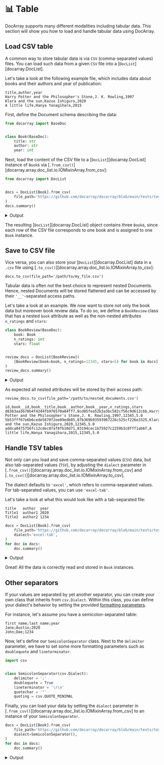 # 📊 Table

DocArray supports many different modalities including tabular data.
This section will show you how to load and handle tabular data using DocArray.

## Load CSV table

A common way to store tabular data is via `CSV` (comma-separated values) files.
You can load such data from a given `CSV` file into a [`DocList`][docarray.DocList]. 

Let's take a look at the following example file, which includes data about books and their authors and year of publication:

```text
title,author,year
Harry Potter and the Philosopher's Stone,J. K. Rowling,1997
Klara and the sun,Kazuo Ishiguro,2020
A little life,Hanya Yanagihara,2015
```

First, define the Document schema describing the data:

```python
from docarray import BaseDoc


class Book(BaseDoc):
    title: str
    author: str
    year: int
```
Next, load the content of the CSV file to a [`DocList`][docarray.DocList] instance of `Book`s via [`.from_csv()`][docarray.array.doc_list.io.IOMixinArray.from_csv]:

```python
from docarray import DocList


docs = DocList[Book].from_csv(
    file_path='https://github.com/docarray/docarray/blob/main/tests/toydata/books.csv?raw=true'
)
docs.summary()
```

<details>
    <summary>Output</summary>
    ``` { .text .no-copy }
    ╭────── DocList Summary ──────╮
    │                             │
    │   Type     DocList[Book]    │
    │   Length   3                │
    │                             │
    ╰─────────────────────────────╯
    ╭── Document Schema ──╮
    │                     │
    │   Book              │
    │   ├── title: str    │
    │   ├── author: str   │
    │   └── year: int     │
    │                     │
    ╰─────────────────────╯
    ```
</details>

The resulting [`DocList`][docarray.DocList] object contains three `Book`s, since each row of the CSV file corresponds to one book and is assigned to one `Book` instance.

## Save to CSV file

Vice versa, you can also store your [`DocList`][docarray.DocList] data in a `.csv` file using [`.to_csv()`][docarray.array.doc_list.io.IOMixinArray.to_csv]:

``` { .python }
docs.to_csv(file_path='/path/to/my_file.csv')
```

Tabular data is often not the best choice to represent nested Documents. Hence, nested Documents will be stored flattened and can be accessed by their `'__'`-separated access paths.

Let's take a look at an example. We now want to store not only the book data but moreover book review data. To do so, we define a `BookReview` class that has a nested `book` attribute as well as the non-nested attributes `n_ratings` and `stars`:

```python
class BookReview(BaseDoc):
    book: Book
    n_ratings: int
    stars: float


review_docs = DocList[BookReview](
    [BookReview(book=book, n_ratings=12345, stars=5) for book in docs]
)
review_docs.summary()
```

<details>
    <summary>Output</summary>
    ``` { .text .no-copy}
    ╭───────── DocList Summary ─────────╮
    │                                   │
    │   Type     DocList[BookReview]    │
    │   Length   3                      │
    │                                   │
    ╰───────────────────────────────────╯
    ╭──── Document Schema ────╮
    │                         │
    │   BookReview            │
    │   ├── book: Book        │
    │   │   ├── title: str    │
    │   │   ├── author: str   │
    │   │   └── year: int     │
    │   ├── n_ratings: int    │
    │   └── stars: float      │
    │                         │
    ╰─────────────────────────╯
    ```
</details>

As expected all nested attributes will be stored by their access path:

``` { .python }
review_docs.to_csv(file_path='/path/to/nested_documents.csv')
```

``` { .text .no-copy hl_lines="1" }
id,book__id,book__title,book__author,book__year,n_ratings,stars
d6363aa3b78b4f4244fb976570a84ff7,8cd85fea52b3a3bc582cf56c9d612cbb,Harry Potter and the Philosopher's Stone,J. K. Rowling,1997,12345,5.0
5b53fff67e6b6cede5870f2ee09edb05,87b369b93593967226c525cf226e3325,Klara and the sun,Kazuo Ishiguro,2020,12345,5.0
addca0475756fc12cdec8faf8fb10d71,03194cec1b75927c2259b3c0fff1ab6f,A little life,Hanya Yanagihara,2015,12345,5.0
```

## Handle TSV tables

Not only can you load and save comma-separated values (`CSV`) data, but also tab-separated values (`TSV`), 
by adjusting the `dialect` parameter in [`.from_csv()`][docarray.array.doc_list.io.IOMixinArray.from_csv] 
and [`.to_csv()`][docarray.array.doc_list.io.IOMixinArray.to_csv].

The dialect defaults to `'excel'`, which refers to comma-separated values. For tab-separated values, you can use 
`'excel-tab'`.

Let's take a look at what this would look like with a tab-separated file:

```text
title	author	year
Title1	author1	2020
Title2	author2	1234
```

```python
docs = DocList[Book].from_csv(
    file_path='https://github.com/docarray/docarray/blob/main/tests/toydata/books.tsv?raw=true',
    dialect='excel-tab',
)
for doc in docs:
    doc.summary()
```

<details>
    <summary>Output</summary>
    ```text
    📄 Book : c1ac9d4 ...
    ╭──────────────────────┬───────────────╮
    │ Attribute            │ Value         │
    ├──────────────────────┼───────────────┤
    │ title: str           │ Title1        │
    │ author: str          │ author1       │
    │ year: int            │ 2020          │
    ╰──────────────────────┴───────────────╯
    📄 Book : c1ac9d4 ...
    ╭──────────────────────┬───────────────╮
    │ Attribute            │ Value         │
    ├──────────────────────┼───────────────┤
    │ title: str           │ Title1        │
    │ author: str          │ author1       │
    │ year: int            │ 2020          │
    ╰──────────────────────┴───────────────╯
    ```
</details>

Great! All the data is correctly read and stored in `Book` instances.

## Other separators

If your values are separated by yet another separator, you can create your own class that inherits from `csv.Dialect`.
Within this class, you can define your dialect's behavior by setting the provided [formatting parameters](https://docs.python.org/3/library/csv.html#dialects-and-formatting-parameters).

For instance, let's assume you have a semicolon-separated table:

```text
first_name;last_name;year
Jane;Austin;2020
John;Doe;1234
```

Now, let's define our `SemicolonSeparator` class. Next to the `delimiter` parameter, we have to set some more formatting parameters such as `doublequote` and `lineterminator`.

```python
import csv


class SemicolonSeparator(csv.Dialect):
    delimiter = ';'
    doublequote = True
    lineterminator = '\r\n'
    quotechar = '"'
    quoting = csv.QUOTE_MINIMAL
```

Finally, you can load your data by setting the `dialect` parameter in [`.from_csv()`][docarray.array.doc_list.io.IOMixinArray.from_csv] to an instance of your `SemicolonSeparator`.

```python
docs = DocList[Book].from_csv(
    file_path='https://github.com/docarray/docarray/blob/main/tests/toydata/books_semicolon_sep.csv?raw=true',
    dialect=SemicolonSeparator(),
)
for doc in docs:
    doc.summary()
```

<details>
    <summary>Output</summary>
    ```text
    📄 Book : 321e9fd ...
    ╭──────────────────────┬───────────────╮
    │ Attribute            │ Value         │
    ├──────────────────────┼───────────────┤
    │ title: str           │ Title1        │
    │ author: str          │ author1       │
    │ year: int            │ 2020          │
    ╰──────────────────────┴───────────────╯
    📄 Book : 16d2097 ...
    ╭──────────────────────┬───────────────╮
    │ Attribute            │ Value         │
    ├──────────────────────┼───────────────┤
    │ title: str           │ Title2        │
    │ author: str          │ author2       │
    │ year: int            │ 1234          │
    ╰──────────────────────┴───────────────╯
    ```
</details>
